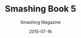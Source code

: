 ---
layout: book
title: "Smashing Book 5"
date: 2015-07-16
category: reading
permalink: reading/smashing-book-5
cover: smashing-book-5
author: Smashing Magazine
publisher: Smashing Magazine
book-url: http://www.amazon.com/Smashing-Book-Real-Life-Responsive-Design-ebook/dp/B010DNT09A
description: ''
flag: 'current'
---